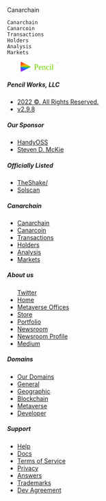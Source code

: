 
Canarchain

    Canarchain
    Canarcoin
    Transactions
    Holders
    Analysis
    Markets

<footer class="m-lg-auto bg-dark">
    <div class="row text-light mr-md-3 pt-3 px-5 pt-md-5 px-md-3 col-7 m-lg-auto col-md-10">
      <div class="col-6 col-md">
        <a class="navbar-brand" href="https://pencil.li" target="_blank">
          <svg xmlns="http://www.w3.org/2000/svg" width="150" height="25" viewBox="0 0 2344 678">
            <defs>
              <linearGradient id="a" x1="0%" x2="100%" y1="50%" y2="50%">
                <stop offset="0%" stop-color="#B620E0"></stop>
                <stop offset="16.68%" stop-color="#6236FF"></stop>
                <stop offset="33.433%" stop-color="#0091FF"></stop>
                <stop offset="49.949%" stop-color="#6DD400"></stop>
                <stop offset="66.61%" stop-color="#F7B500"></stop>
                <stop offset="83.281%" stop-color="#FA6400"></stop>
                <stop offset="100%" stop-color="#E02020"></stop>
              </linearGradient>
              <linearGradient id="b" x1="100%" x2="0%" y1="50%" y2="50%">
                <stop offset="0%" stop-color="#E02020"></stop>
                <stop offset="16.719%" stop-color="#FA6400"></stop>
                <stop offset="33.39%" stop-color="#F7B500"></stop>
                <stop offset="50.051%" stop-color="#6DD400"></stop>
                <stop offset="66.567%" stop-color="#0091FF"></stop>
                <stop offset="83.32%" stop-color="#6236FF"></stop>
                <stop offset="100%" stop-color="#B620E0"></stop>
              </linearGradient>
            </defs>
            <g fill="none" fill-rule="evenodd" transform="translate(-151 -173)">
              <path fill="url(#a)" d="M508.516097,232.032195 L783.120976,781.241951 C791.271621,797.543242 784.664217,817.365452 768.362927,825.516097 C763.780698,827.807212 758.727967,829 753.604878,829 L204.395122,829 C186.169725,829 171.395122,814.225397 171.395122,796 C171.395122,790.876912 172.58791,785.824181 174.879024,781.241951 L449.483903,232.032195 C457.634548,215.730904 477.456758,209.123501 493.758049,217.274146 C500.144453,220.467348 505.322895,225.64579 508.516097,232.032195 Z" transform="matrix(0 -1 -1 0 980 980)"></path>
              <path fill="url(#b)" d="M419.705262,277.910524 L658,754.5 L658,754.5 L151,754.5 L389.294738,277.910524 C393.493555,269.51289 403.704997,266.109076 412.102631,270.307893 C415.392597,271.952876 418.060279,274.620559 419.705262,277.910524 Z" transform="matrix(0 -1 -1 0 905.5 905.5)"></path>
              <path fill="url(#a)" d="M356.705262,340.910524 L532,691.5 L532,691.5 L151,691.5 L326.294738,340.910524 C330.493555,332.51289 340.704997,329.109076 349.102631,333.307893 C352.392597,334.952876 355.060279,337.620559 356.705262,340.910524 Z" transform="matrix(0 -1 -1 0 842.5 842.5)"></path>
              <path fill="url(#b)" d="M293.205262,404.410524 L405,628 L405,628 L151,628 L262.794738,404.410524 C266.993555,396.01289 277.204997,392.609076 285.602631,396.807893 C288.892597,398.452876 291.560279,401.120559 293.205262,404.410524 Z" transform="matrix(0 -1 -1 0 779 779)"></path>
              <path fill="url(#a)" d="M230.599689,469.699379 L278,564.5 L278,564.5 L151,564.5 L198.400311,469.699379 C202.846117,460.807766 213.658232,457.203728 222.549845,461.649534 C226.033338,463.391281 228.857943,466.215886 230.599689,469.699379 Z" transform="matrix(0 -1 -1 0 715.5 715.5)"></path><text fill="#6CD300" font-family="ArticulatCF-DemiBold, Articulat CF" font-size="500" font-weight="500">
                <tspan x="993.25" y="697">Pencil</tspan>
              </text><text fill="#1C78FF" font-family="ArticulatCF-DemiBold, Articulat CF" font-size="100" font-weight="500">
                <tspan x="690.95" y="829">©</tspan>
              </text><text fill="#F75B04" font-family="ArticulatCF-DemiBold, Articulat CF" font-size="75" font-weight="500">
                <tspan x="2386.5" y="248">TM</tspan>
              </text>
            </g>
          </svg></a>
        <h5 class="text-light">Pencil Works, LLC</h5>
        <ul class="list-unstyled text-small">
          <li><a class="link-secondary text-light" href="https://pencil.domains/trademark.html" target="_blank">2022 ©.
              All Rights Reserved.</a></li>
          <li><a class="link-secondary text-light" href="https://docs.pencil.li" target="_blank">v2.9.8</a></li>
        </ul>
      </div>
      <div class="col-6 col-md">
        <h5 class="text-light">Our Sponsor</h5>
        <ul class="list-unstyled text-small">
          <li><a class="link-secondary text-light" href="https://handyhost.computer/" target="_blank">HandyOSS</a></li>
          <li><a class="link-secondary text-light" href="https://twitter.com/Steven_McKie/" target="_blank">Steven D.
              McKie</a></li>
        </ul>
        <h5 class="text-light">Officially Listed</h5>
        <ul class="list-unstyled text-small">
          <li><a class="link-secondary text-light" href="https://www.theshake.xyz/Resources/" target="_blank">TheShake/</a></li>
          <li><a class="link-secondary text-light" href="https://solscan.io/token/6dmkrp3XjSGyd2kWQCnKtvaufBR4ov7ZDAsrWbGbYTbX" target="_blank">Solscan</a>
          </li>
        </ul>
      </div>
      <div class="col-6 col-md">
        <h5 class="text-light">Canarchain</h5>
        <ul class="list-unstyled text-small">
          <li><a class="link-secondary text-light" href="https://canarchain.org" target="_blank">Canarchain</a></li>
          <li><a class="link-secondary text-light" href="https://canarcoin.org" target="_blank">Canarcoin</a></li>
          <li><a class="link-secondary text-light" href="https://solscan.io/token/6dmkrp3XjSGyd2kWQCnKtvaufBR4ov7ZDAsrWbGbYTbX#txs" target="_blank">Transactions</a></li>
          <li><a class="link-secondary text-light" href="https://solscan.io/token/6dmkrp3XjSGyd2kWQCnKtvaufBR4ov7ZDAsrWbGbYTbX#holders" target="_blank">Holders</a></li>
          <li><a class="link-secondary text-light" href="https://solscan.io/token/6dmkrp3XjSGyd2kWQCnKtvaufBR4ov7ZDAsrWbGbYTbX#analysis" target="_blank">Analysis</a></li>
          <li><a class="link-secondary text-light" href="https://solscan.io/token/6dmkrp3XjSGyd2kWQCnKtvaufBR4ov7ZDAsrWbGbYTbX#markets" target="_blank">Markets</a></li>
        </ul>
      </div>
      <div class="col-6 col-md">
        <h5 class="text-light">About us</h5>
        <ul class="list-unstyled text-small">
          <a class="link-secondary text-light" href="https://twitter.com/pencildomains" target="_blank">Twitter</a>
          <li><a class="link-secondary text-light" href="https://pencil.domains/index.html" target="_blank">Home</a>
          </li>
          <li><a class="link-secondary text-light" href="https://pencil.domains/metaverse-offices.html" target="_blank">Metaverse Offices
            </a></li>
          <li><a class="link-secondary text-light" href="https://fastest.pencil.domains/" target="_blank">Store</a></li>
          <li><a class="link-secondary text-light" href="https://www.niami.io/p/246f247f89cb1336ac19710407f43300" target="_blank">Portfolio</a></li>
          <li><a class="link-secondary text-light" href="https://newsroom.pencil.domains" target="_blank">Newsroom</a>
          </li>
          <li><a class="link-secondary text-light" href="https://www.getrevue.co/profile/pencildomains" target="_blank">Newsroom Profile</a></li>
          <li><a class="link-secondary text-light" href="https://penc.medium.com" target="_blank">Medium</a></li>
        </ul>
      </div>
      <div class="col-6 col-md">
        <h5 class="text-light">Domains</h5>
        <ul class="list-unstyled text-small">
          <li><a class="link-secondary text-light" href="https://pencil.domains/domains.html" target="_blank">Our
              Domains</a></li>
          <li><a class="link-secondary text-light" href="https://pencil.domains/general.html" target="_blank">General</a></li>
          <li><a class="link-secondary text-light" href="https://pencil.domains/geographic.html" target="_blank">Geographic</a></li>
          <li><a class="link-secondary text-light" href="https://pencil.domains/blockchain.html" target="_blank">Blockchain</a></li>
          <li><a class="link-secondary text-light" href="https://pencil.domains/metaverse.html" target="_blank">Metaverse</a></li>
          <li><a class="link-secondary text-light" href="https://developer.pencil.domains" target="_blank">Developer</a>
          </li>
        </ul>
      </div>
      <div class="col-6 col-md">
        <h5 class="text-light">Support</h5>
        <ul class="list-unstyled text-small">
          <li><a class="link-secondary text-light" href="https://pencil.domains/support.html" target="_blank">Help</a>
          </li>
          <li><a class="link-secondary text-light" href="https://docs.pencil.li" target="_blank">Docs</a></li>
          <li><a class="link-secondary text-light" href="https://pencil.domains/tos.html" target="_blank">Terms of
              Service</a></li>
          <li><a class="link-secondary text-light" href="https://pencil.domains/privacy.html" target="_blank">Privacy</a></li>
          <li><a class="link-secondary text-light" href="https://pencil.domains/answers.html" target="_blank">Answers</a></li>
          <li><a class="link-secondary text-light" href="https://pencil.domains/trademark.html" target="_blank">Trademarks</a></li>
          <li><a class="link-secondary text-light" href="https://developer.pencil.domains/agreement.html" target="_blank">Dev
              Agreement</a>
        </li></ul>
      </div>
    </div>
  </footer>